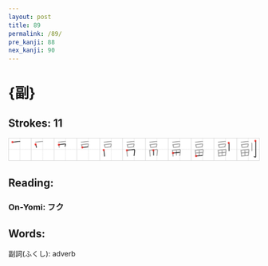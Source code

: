 ```yaml
---
layout: post
title: 89
permalink: /89/
pre_kanji: 88
nex_kanji: 90
---
```


# {副}

## Strokes: 11

<div class="stroke"><img src="../images/E589AF.png" /></div>

## Reading:

### On-Yomi: フク

## Words:

副詞(ふくし): adverb
